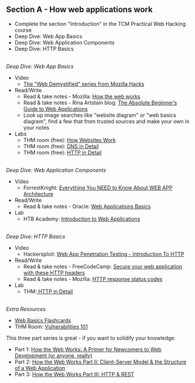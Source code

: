 ## **Section A - How web applications work** <br>
- Complete the section "Introduction" in the TCM Practical Web Hacking course
- Deep Dive: Web App Basics
- Deep Dive: Web Application Components
- Deep Dive: HTTP Basics
<br><br>

*Deep Dive: Web App Basics*
- Video
   - <a href="https://www.youtube.com/playlist?list=PLo3w8EB99pqLEopnunz-dOOBJ8t-Wgt2g">The "Web Demystified" series from Mozilla Hacks</a>
- Read/Write
   - Read & take notes - Mozilla: <a href="https://developer.mozilla.org/en-US/docs/Learn/Getting_started_with_the_web/How_the_Web_works">How the web works</a>
   - Read & take notes - Rina Artstain blog: <a href="https://rinaarts.com/the-absolute-beginners-guide-to-web-applications/">The Absolute Beginner’s Guide to Web Applications</a>
   - Look up image searches like "website diagram" or "web basics diagram", find a few that from trusted sources and make your own in your notes
- Labs
   - THM room (free): <a href="https://tryhackme.com/r/room/howwebsiteswork">How Websites Work</a>
   - THM room (free): <a href="https://tryhackme.com/room/dnsindetail">DNS in Detail</a>
   - THM room (free): <a href="https://tryhackme.com/room/httpindetail">HTTP in Detail</a>
<br><br>

*Deep Dive: Web Application Components*
- Video
   - ForrestKnight: <a href="https://www.youtube.com/watch?v=sDlCSIDwpDs">Everything You NEED to Know About WEB APP Architecture</a> 
- Read/Write
   - Read & take notes - Oracle: <a href="https://docs.oracle.com/cd/E13222_01/wls/docs81/webapp/basics.html">Web Applications Basics</a>
- Lab
   - HTB Academy: <a href="https://academy.hackthebox.com/module/75/section/719">Introduction to Web Applications</a>
<br><br>

*Deep Dive: HTTP Basics*
- Video
   - Hackersploit: <a href="https://www.youtube.com/watch?v=TvRyJmPjcbw">Web App Penetration Testing - Introduction To HTTP</a>
- Read/Write
   - Read & take notes - FreeCodeCamp: <a href="https://www.freecodecamp.org/news/secure-your-web-application-with-these-http-headers-fd66e0367628/">Secure your web application with these HTTP headers</a>
   - Read & take notes - Mozilla: <a href="https://developer.mozilla.org/en-US/docs/Web/HTTP/Status">HTTP response status codes</a>
- Lab
  - THM:<a href="https://tryhackme.com/r/room/httpindetail"> HTTP in Detail</a>
<br><br>

*Extra Resources* <br>
- <a href="https://quizlet.com/816442633/web-basics-flash-cards/?funnelUUID=a0174714-fa96-457f-937b-2b50d58a0b81">Web Basics Flashcards</a>
- THM Room: <a href="https://tryhackme.com/r/room/vulnerabilities101">Vulnerabilities 101</a>

This three part series is great - if you want to solidify your knowledge:
- Part 1: <a href="https://www.freecodecamp.org/news/how-the-web-works-a-primer-for-newcomers-to-web-development-or-anyone-really-b4584e63585c/">How the Web Works: A Primer for Newcomers to Web Development (or anyone, really)</a>
- Part 2: <a href="https://www.freecodecamp.org/news/how-the-web-works-part-ii-client-server-model-the-structure-of-a-web-application-735b4b6d76e3/">How the Web Works Part II: Client-Server Model & the Structure of a Web Application</a>
- Part 3: <a href="https://www.freecodecamp.org/news/how-the-web-works-part-iii-http-rest-e61bc50fa0a/">How the Web Works Part III: HTTP & REST</a>
<br><br>

<br><br>
